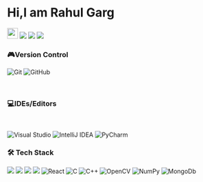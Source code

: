 
<h1>Hi,I am Rahul Garg</h1> <img src="https://media.giphy.com/media/hvRJCLFzcasrR4ia7z/giphy.gif" width="25px">
<img src="https://github-readme-stats-sigma-five.vercel.app/api?username=rahul-gargcoder&show_icons=true&theme=dracula&count_private=true&card_width=300"/>
<img src="https://github-readme-stats-sigma-five.vercel.app/api/top-langs/?username=rahul-gargcoder&theme=cobalt&langs_count=8&layout=compact&card_width=400"/>
<img src="http://github-readme-streak-stats.herokuapp.com/?user=rahul-gargcoder&theme=dark&date_format=M%20j%5B%2C%20Y%5D"/>
<h3>🎮</g-emoji>Version Control</h3>
<p>
  <img alt="Git" src="https://img.shields.io/badge/git-%23F05033.svg?style=for-the-badge&logo=git&logoColor=white"/>
  <img alt="GitHub" src="https://img.shields.io/badge/github-%23121011.svg?style=for-the-badge&logo=github&logoColor=white"/>
</p>
&nbsp;
&nbsp;
<h3>💻</g-emoji>IDEs/Editors</h3>
&nbsp;
<p>
<img alt="Visual Studio" src="https://img.shields.io/badge/VisualStudio-5C2D91.svg?style=for-the-badge&logo=visual-studio&logoColor=white"/>
<img alt="IntelliJ IDEA" src="https://img.shields.io/badge/IntelliJIDEA-000000.svg?style=for-the-badge&logo=intellij-idea&logoColor=white"/>
<img alt="PyCharm" src="https://img.shields.io/badge/PyCharm-000000.svg?style=for-the-badge&logo=PyCharm&logoColor=white"/>
</p>
<h3>🛠</g-emoji> Tech Stack</h3>
<p>
<img src="https://img.shields.io/badge/Python-14354C?style=for-the-badge&logo=python&logoColor=white"/>
<img src="https://img.shields.io/badge/HTML5-E34F26?style=for-the-badge&logo=html5&logoColor=white"/>
<img src="https://img.shields.io/badge/CSS3-1572B6?style=for-the-badge&logo=css3&logoColor=white"/>
<img src="https://img.shields.io/badge/JavaScript-323330?style=for-the-badge&logo=javascript&logoColor=F7DF1E"/> 
<img alt="React" src="https://img.shields.io/badge/react-%2320232a.svg?style=for-the-badge&logo=react&logoColor=%2361DAFB"/>
<img alt="C" src="https://img.shields.io/badge/c-%2300599C.svg?style=for-the-badge&logo=c&logoColor=white"/>
<img alt="C++" src="https://img.shields.io/badge/c++-%2300599C.svg?style=for-the-badge&logo=c%2B%2B&ogoColor=white"/>
<img alt="OpenCV" src="https://img.shields.io/badge/opencv-%23white.svg?style=for-the-badge&logo=opencv&logoColor=white"/>
<img alt="NumPy" src="https://img.shields.io/badge/numpy-%23013243.svg?style=for-the-badge&logo=numpy&logoColor=white" />
 <img alt="MongoDb" src="https://img.shields.io/badge/-MongoDb-yellowgreen" />
</p>
